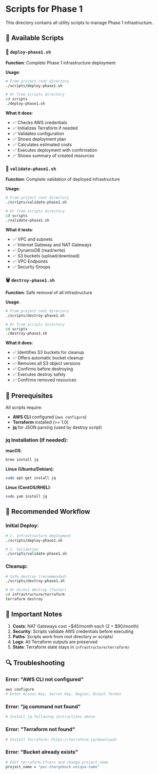 # Scripts for Phase 1

This directory contains all utility scripts to manage Phase 1 infrastructure.

## 📜 Available Scripts

### 🚀 `deploy-phase1.sh`
**Function**: Complete Phase 1 infrastructure deployment

**Usage**:
```bash
# From project root directory
./scripts/deploy-phase1.sh

# Or from scripts directory
cd scripts
./deploy-phase1.sh
```

**What it does**:
- ✅ Checks AWS credentials
- ✅ Initializes Terraform if needed
- ✅ Validates configuration
- ✅ Shows deployment plan
- ✅ Calculates estimated costs
- ✅ Executes deployment with confirmation
- ✅ Shows summary of created resources

### 🧪 `validate-phase1.sh`
**Function**: Complete validation of deployed infrastructure

**Usage**:
```bash
# From project root directory
./scripts/validate-phase1.sh

# Or from scripts directory
cd scripts
./validate-phase1.sh
```

**What it tests**:
- ✅ VPC and subnets
- ✅ Internet Gateway and NAT Gateways
- ✅ DynamoDB (read/write)
- ✅ S3 buckets (upload/download)
- ✅ VPC Endpoints
- ✅ Security Groups

### 🗑️ `destroy-phase1.sh`
**Function**: Safe removal of all infrastructure

**Usage**:
```bash
# From project root directory
./scripts/destroy-phase1.sh

# Or from scripts directory
cd scripts
./destroy-phase1.sh
```

**What it does**:
- ✅ Identifies S3 buckets for cleanup
- ✅ Offers automatic bucket cleanup
- ✅ Removes all S3 object versions
- ✅ Confirms before destroying
- ✅ Executes destroy safely
- ✅ Confirms removed resources

## 🔧 Prerequisites

All scripts require:
- **AWS CLI** configured (`aws configure`)
- **Terraform** installed (>= 1.0)
- **jq** for JSON parsing (used by destroy script)

### jq Installation (if needed):

**macOS**:
```bash
brew install jq
```

**Linux (Ubuntu/Debian)**:
```bash
sudo apt-get install jq
```

**Linux (CentOS/RHEL)**:
```bash
sudo yum install jq
```

## 🎯 Recommended Workflow

### Initial Deploy:
```bash
# 1. Infrastructure deployment
./scripts/deploy-phase1.sh

# 2. Validation
./scripts/validate-phase1.sh
```

### Cleanup:
```bash
# Safe destroy (recommended)
./scripts/destroy-phase1.sh

# Or direct destroy (faster)
cd infrastructure/terraform
terraform destroy
```

## 🚨 Important Notes

1. **Costs**: NAT Gateways cost ~$45/month each (2 = $90/month)
2. **Security**: Scripts validate AWS credentials before executing
3. **Paths**: Scripts work from root directory or scripts/
4. **Logs**: All Terraform outputs are preserved
5. **State**: Terraform state stays in `infrastructure/terraform/`

## 🔍 Troubleshooting

### Error: "AWS CLI not configured"
```bash
aws configure
# Enter Access Key, Secret Key, Region, Output format
```

### Error: "jq command not found"
```bash
# Install jq following instructions above
```

### Error: "Terraform not found"
```bash
# Install Terraform: https://terraform.io/downloads
```

### Error: "Bucket already exists"
```bash
# Edit terraform.tfvars and change project_name
project_name = "poc-chargeback-unique-name"
```